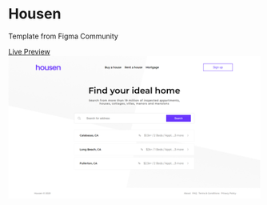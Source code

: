 # Housen

Template from Figma Community

<a href="https://github.com/marlonelima/housen">Live Preview</a>
<br>
<img alt="Happy" src="./.github/housen.png" />
